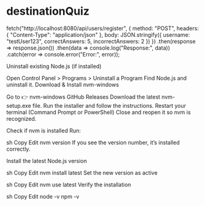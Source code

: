 # destinationQuiz

fetch("http://localhost:8080/api/users/register", {
    method: "POST",
    headers: {
        "Content-Type": "application/json"
    },
    body: JSON.stringify({
        username: "testUser123",
        correctAnswers: 5,
        incorrectAnswers: 2
    })
})
.then(response => response.json())
.then(data => console.log("Response:", data))
.catch(error => console.error("Error:", error));

Uninstall existing Node.js (if installed)

Open Control Panel > Programs > Uninstall a Program
Find Node.js and uninstall it.
Download & Install nvm-windows

Go to 👉 nvm-windows GitHub Releases
Download the latest nvm-setup.exe file.
Run the installer and follow the instructions.
Restart your terminal (Command Prompt or PowerShell)
Close and reopen it so nvm is recognized.

Check if nvm is installed
Run:

sh
Copy
Edit
nvm version
If you see the version number, it’s installed correctly.

Install the latest Node.js version

sh
Copy
Edit
nvm install latest
Set the new version as active

sh
Copy
Edit
nvm use latest
Verify the installation

sh
Copy
Edit
node -v
npm -v